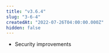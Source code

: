 ```yaml
---
title: "v3.6.4"
slug: "3-6-4"
createdAt: "2022-07-26T04:00:00.000Z"
hidden: false
---
```

- Security improvements